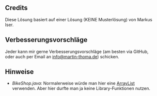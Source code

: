 Credits
-------
Diese Lösung basiert auf einer Lösung (KEINE Musterlösung) von 
Markus Iser. 

Verbesserungsvorschläge
-----------------------
Jeder kann mir gerne Verbesserungsvorschläge 
(am besten via GitHub, oder auch per Email an info@martin-thoma.de)
schicken.

Hinweise
--------
* *BikeShop.java*: Normalerweise würde man hier eine
  [ArrayList](http://docs.oracle.com/javase/7/docs/api/java/util/ArrayList.html)
  verwenden. Aber hier durfte man ja keine Library-Funktionen nutzen.
